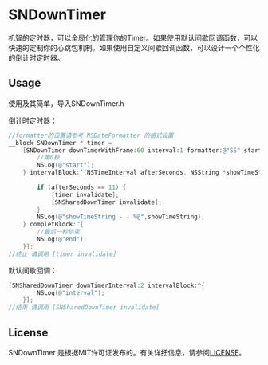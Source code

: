 # SNDownTimer
机智的定时器，可以全局化的管理你的Timer。如果使用默认间歇回调函数，可以快速的定制你的心跳包机制。如果使用自定义间歇回调函数，可以设计一个个性化的倒计时定时器。

## Usage

使用及其简单，导入SNDownTimer.h

倒计时定时器：

```objective-c
//formatter的设置请参考 NSDateFormatter 的格式设置
__block SNDownTimer * timer =
    [SNDownTimer downTimerWithFrame:60 interval:1 formatter:@"SS" startBlock:^{
        //第0秒
        NSLog(@"start");
    } intervalBlock:^(NSTimeInterval afterSeconds, NSString *showTimeString) {
        
        if (afterSeconds == 11) {
            [timer invalidate];
            [SNSharedDownTimer invalidate];
        }
        NSLog(@"showTimeString - - %@",showTimeString);
    } completBlock:^{
        //最后一秒结束
        NSLog(@"end");
    }];
//终止 请调用 [timer invalidate]
```

默认间歇回调：

```objective-c
[SNSharedDownTimer downTimerInterval:2 intervalBlock:^{
        NSLog(@"interval");
    }];
//结束 请调用 [SNSharedDownTimer invalidate]
```

## License

SNDownTimer 是根据MIT许可证发布的。有关详细信息，请参阅[LICENSE](https://github.com/snlo/SNDownTimer/blob/master/LICENSE)。
